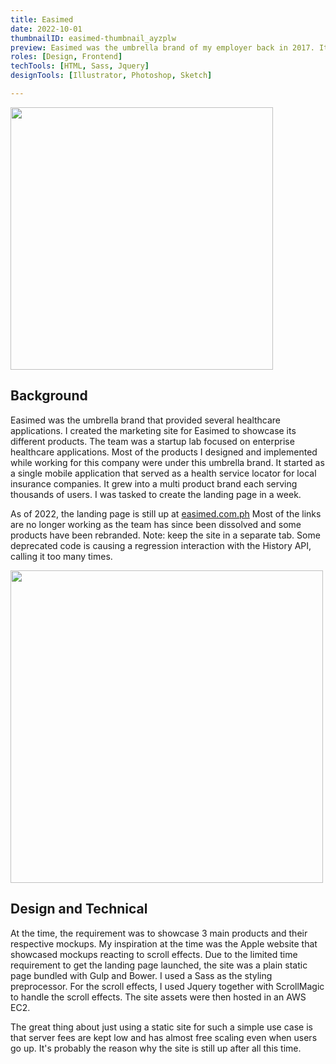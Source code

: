 ```yaml
---
title: Easimed
date: 2022-10-01
thumbnailID: easimed-thumbnail_ayzplw
preview: Easimed was the umbrella brand of my employer back in 2017. It was a team that served as a startup lab focused on enterprise healthcare applications.
roles: [Design, Frontend]
techTools: [HTML, Sass, Jquery]
designTools: [Illustrator, Photoshop, Sketch]

---
```


<script>
  import Image from '$lib/common/Image.svelte';
  import { ImageCloudinaryService, key as imgKey } from '$lib/services/image-formatter.service';
  import { setContext } from 'svelte';
  
  const imgParams = {
    width: 850
  }
  setContext(imgKey, new ImageCloudinaryService());
</script>

<div class="post-image-container">
  <Image imgPath='easimed-post_o0yoth' params={imgParams}  sizes="(max-width: 700px) 100vw, 850px" hoverEffect="false" height="420"/>
</div>

## Background

Easimed was the umbrella brand that provided several healthcare applications. I created the marketing site for Easimed to showcase its different products. The team was a startup lab focused on enterprise healthcare applications. Most of the products I designed and implemented while working for this company were under this umbrella brand. It started as a single mobile application that served as a health service locator for local insurance companies. It grew into a multi product brand each serving thousands of users. I was tasked to create the landing page in a week. 

As of 2022, the landing page is still up at <a href="https://www.easimed.com.ph" target="_blank" rel="noreferrer">easimed.com.ph</a> Most of the links are no longer working as the team has since been dissolved and some products have been rebranded. Note: keep the site in a separate tab. Some deprecated code is causing a regression interaction with the History API, calling it too many times. 

<div class="post-image-container">
  <Image imgPath='easimed-typography_n5afey' params={imgParams}  sizes="(max-width: 700px) 100vw, 850px" hoverEffect="false" height="500"/>
</div>

## Design and Technical

At the time, the requirement was to showcase 3 main products and their respective mockups. My inspiration at the time was the Apple website that showcased mockups reacting to scroll effects.
Due to the limited time requirement to get the landing page launched, the site was a plain static page bundled with Gulp and Bower. I used a Sass as the styling preprocessor. For the scroll effects, I used Jquery together with ScrollMagic to handle the scroll effects. The site assets were then hosted in an AWS EC2. 

The great thing about just using a static site for such a simple use case is that server fees are kept low and has almost free scaling even when users go up. It's probably the reason why the site is still up after all this time. 

<div class="post-image-container">
  <Image imgPath='easimed-post-2_oyrxny' params={imgParams}  sizes="(max-width: 700px) 100vw, 850px" hoverEffect="false"/>
</div>